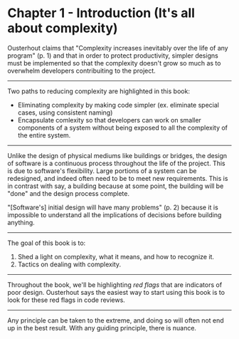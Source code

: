 # Chapter 1 - Introduction (It's all about complexity)

Ousterhout claims that "Complexity increases inevitably over the life of any program" (p. 1) and that in order to protect productivity, simpler designs must be implemented so that the complexity doesn't grow so much as to overwhelm developers contribuiting to the project.

---

Two paths to reducing complexity are highlighted in this book:

- Eliminating complexity by making code simpler (ex. eliminate special cases, using consistent naming)
- Encapsulate comlexity so that developers can work on smaller components of a system without being exposed to all the complexity of the entire system.

---

Unlike the design of physical mediums like buildings or bridges, the design of software is a continuous process throughout the life of the project. This is due to software's flexibility. Large portions of a system can be redesigned, and indeed often need to be to meet new requirements. This is in contrast with say, a building because at some point, the building will be "done" and the design process complete.

"[Software's] initial design will have many problems" (p. 2) because it is impossible to understand all the implications of decisions before building anything.

---

The goal of this book is to:

1. Shed a light on complexity, what it means, and how to recognize it.
2. Tactics on dealing with complexity.

---

Throughout the book, we'll be highlighting _red flags_ that are indicators of poor design. Ousterhout says the easiest way to start using this book is to look for these red flags in code reviews.

---

Any principle can be taken to the extreme, and doing so will often not end up in the best result. With any guiding principle, there is nuance.

